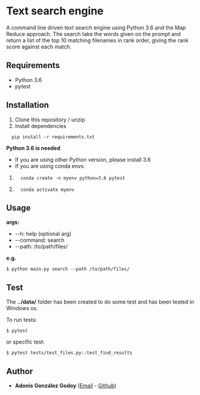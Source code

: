 # Text search engine

A command line driven text search engine using Python 3.6 and the Map Reduce approach.
The search take the words given on the prompt and return a list of the top 10
matching filenames in rank order, giving the rank score against each match.

## Requirements

* Python 3.6
* pytest

## Installation

1. Clone this repository / unzip
2. Install dependencies
 ```
   pip install -r requirements.txt
 ```

**Python 3.6 is needed**

- If you are using other Python version, please install 3.6
- If you are using conda envs:
1)
     ```
       conda create -n myenv python=3.6 pytest
     ```
2)    
     ```
       conda activate myenv
     ```
   
## Usage

**args:**
* --h: help (optional arg)
* --command: search
* --path: /to/path/files/

**e.g.**
```
$ python main.py search --path /to/path/files/
```


## Test

The __../data/__ folder has been created to do some test and has been tested in Windows os.

To run tests:

```
$ pytest
```

or specific test:

```
$ pytest tests/test_files.py::test_find_results
```

## Author

* **Adonis González Godoy** ([Email](adions025@gmail.com) - [Github](https://github.com/adions025))